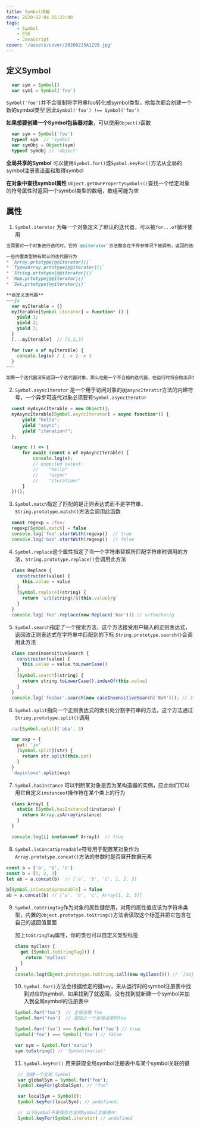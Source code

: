 ```yaml
---
title: Symbol详解
date: 2020-12-04 15:23:00
tags:
    - Symbol
    - ES6
    - JavaScript
cover: '/assets/cover/20200225A1295.jpg'
---
```


## 定义Symbol

  ~~~js
    var sym = Symbol()
    var sym1 = Symbol('foo')
  ~~~

  `Symbol('foo')`并不会强制将字符串foo转化成symbol类型，他每次都会创建一个新的symbol类型
  因此`Symbol('foo') !== Symbol('foo')`



  **如果想要创建一个Symbol包装器对象**，可以使用`Object()`函数

  ~~~js
    var sym = Symbol('foo')
    typeof sym  // 'symbol
    var symObj = Object(sym)
    typeof symObj // 'object'
  ~~~

  **全局共享的Symbol**
    可以使用`Symbol.for()`或`Symbol.keyFor()`方法从全局的symbol注册表设置和取得symbol

  **在对象中查找symbol属性**
    `Object.getOwnPropertySymbols()`查找一个给定对象的符号属性时返回一个symbol类型的数组，数组可能为空

## 属性

  1. `Symbol.iterator` 为每一个对象定义了默认的迭代器，可以被`for...of`循环使用

```markdown
当需要对一个对象进行迭代时，它的`@@iterator`方法都会在不传参情况下被调用，返回的迭代器用于获取要迭代的值

一些内置类型拥有默认的迭代器行为
* `Array.prtotype[@@iterator]()`
* `TypedArray.prtotype[@@iterator]()`
* `String.prtotype[@@iterator]()`
* `Map.prtotype[@@iterator]()`
* `Set.prtotype[@@iterator]()`

**自定义迭代器**
~~~js
  var myIterable = {}
  myIterable[Symbol.iterator] = function* () {
    yield 1;
    yield 2;
    yield 3;
  }
  [...myIterable]  // [1,2,3]

  for (var x of myIterable) {
    console.log(x) / 1 -> 2 -> 3
  }
~~~

如果一个迭代器没有返回一个迭代器对象，那么他是一个不合格的迭代器，在运行时将会抛出异常
```

  2. `Symbol.asyncIterator` 是一个用于访问对象的`@@asyncIteratir`方法的内建符号，一个异步可迭代对象必须要有`Symbol.asyncIterator`

  ~~~js
    const myAsyncIterable = new Object();
    myAsyncIterable[Symbol.asyncIterator] = async function*() {
        yield "hello";
        yield "async";
        yield "iteration!";
    };

    (async () => {
        for await (const x of myAsyncIterable) {
            console.log(x);
            // expected output:
            //    "hello"
            //    "async"
            //    "iteration!"
        }
    })();
  ~~~

  3. `Symbol.match`指定了匹配的是正则表达式而不是字符串，`String.prototype.match()`方法会调用此函数

  ~~~js
    const regexp = /foo/
    regexp[Symbol.match] = false
    console.log('foo'.startWith(regexp))  // true
    console.log('baz'.startWith(regexp))  // false
  ~~~

  4. `Symbol.replace`这个属性指定了当一个字符串替换所匹配字符串时调用的方法，`String.prototype.replace()`会调用此方法

  ~~~js
    class Replace {
      constructor(value) {
        this.value = value
      }
      [Symbol.replace](string) {
        return `s/${string}/${this.value}/g`
      }
    }
    console.log('foo'.replace(new Replace('bar'))) // s/foo/bar/g
  ~~~

  5. `Symbol.search`指定了一个搜索方法，这个方法接受用户输入的正则表达式，返回改正则表达式在字符串中匹配到的下标 `String.prototype.search()`会调用此方法

  ~~~js
    class caseInsensitiveSearch {
      constructor(value) {
        this.value = value.toLowerCase()
      }
      [Symbol.search](string) {
        return string.toLowerCase().indexOf(this.value)
      }
    }
    console.log('foobar'.search(new caseInsensitiveSearch('BaR'))); // 3
  ~~~

  6. `Symbol.split`指向一个正则表达式的索引处分割字符串的方法，这个方法通过`String.prototype.split()`调用

  ~~~js
    /a/[Symbol.split]('aba', 3)

    var exp = {
      pat: 'in'
      [Symbol.split](str) {
        return str.split(this.pat)
      }
    }
    'dayinlove'.split(exp)
  ~~~

  7. `Symbol.hasInstance` 可以判断某对象是否为某构造器的实例，应此你们可以用它自定义`instanceof`操作符在某个类上的行为

  ~~~js
    class Array1 {
      static [Symbol.hasInstance](instance) {
        return Array.isArray(instance)
      }
    }

    console.log([] instanceof Array1)  // true
  ~~~

  8. `Symbol.isConcatSpreadable`符号用于配置某对象作为`Array.prototype.concat()`方法的参数时是否展开数据元素

  ~~~js
const a = ['a', 'b', 'c']
const b = [1, 2, 3]
let ab = a.concat(b)  // ['a', 'b', 'c', 1, 2, 3]

b[Symbol.isConcatSpreadable] = false
ab = a.concat(b) // ['a', 'b', 'c', Array[1, 2, 3]]

  ~~~

9. `Symbol.toStringTag`作为对象的属性键使用，对用的属性值应该为字符串类型，内置的`Object.prototype.toString()`方法会读取这个标签并把它包含在自己的返回值里面

   加上`toStringTag`属性，你的类也可以自定义类型标签

   ~~~js
   class myClass {
     get [Symbol.toStringTag]() {
       return 'myClass'
     }
   }
   console.log(Object.prototype.toString.call(new myClass())) // '[object myClass]'
   ~~~

   10. `Symbol.for()`方法会根据给定的键`key`，来从运行时的symbol注册表中找到对应的symbol，如果找到了就返回，没有找到就新建一个symbol并加入到全局symbol的注册表中

   ~~~js
   Symbol.for('foo')  // 全局注册 foo
   Symbol.for('foo')  // 返回上一个全局注册的foo
   
   Symbol.for('foo') === Symbol.for('foo') // true
   Symbol('foo') === Symbol('foo') // false
   
   var sym = Symbol.for('mario')
   sym.toSstring() // 'Symbol(mario)'
   ~~~

   11. `Symbol.keyFor()` 用来获取全局symbol注册表中与某个symbol关联的键

   ~~~js
    // 创建一个全局 Symbol 
    var globalSym = Symbol.for("foo"); 
    Symbol.keyFor(globalSym); // "foo"

    var localSym = Symbol(); 
    Symbol.keyFor(localSym); // undefined，

    // 以下Symbol不是保存在全局Symbol注册表中
    Symbol.keyFor(Symbol.iterator) // undefined
   ~~~


